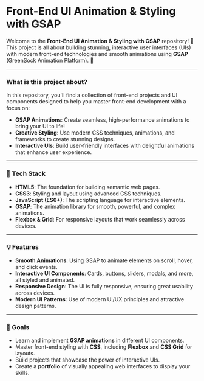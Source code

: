 # Front-End UI Animation & Styling with GSAP

Welcome to the **Front-End UI Animation & Styling with GSAP** repository! 🎉  
This project is all about building stunning, interactive user interfaces (UIs) with modern front-end technologies and smooth animations using **GSAP** (GreenSock Animation Platform). 🚀

---

### What is this project about?

In this repository, you'll find a collection of front-end projects and UI components designed to help you master front-end development with a focus on:

- **GSAP Animations**: Create seamless, high-performance animations to bring your UI to life!
- **Creative Styling**: Use modern CSS techniques, animations, and frameworks to create stunning designs.
- **Interactive UIs**: Build user-friendly interfaces with delightful animations that enhance user experience.

---

### 🚀 Tech Stack

- **HTML5**: The foundation for building semantic web pages.
- **CSS3**: Styling and layout using advanced CSS techniques.
- **JavaScript (ES6+)**: The scripting language for interactive elements.
- **GSAP**: The animation library for smooth, powerful, and complex animations.
- **Flexbox & Grid**: For responsive layouts that work seamlessly across devices.

---

### 💡 Features

- **Smooth Animations**: Using GSAP to animate elements on scroll, hover, and click events.
- **Interactive UI Components**: Cards, buttons, sliders, modals, and more, all styled and animated.
- **Responsive Design**: The UI is fully responsive, ensuring great usability across devices.
- **Modern UI Patterns**: Use of modern UI/UX principles and attractive design patterns.

---

### 🎯 Goals

- Learn and implement **GSAP animations** in different UI components.
- Master front-end styling with **CSS**, including **Flexbox** and **CSS Grid** for layouts.
- Build projects that showcase the power of interactive UIs.
- Create a **portfolio** of visually appealing web interfaces to display your skills.

